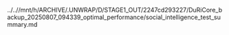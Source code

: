 ../..//mnt/h/ARCHIVE/.UNWRAP/D/STAGE1_OUT/2247cd293227/DuRiCore_backup_20250807_094339_optimal_performance/social_intelligence_test_summary.md